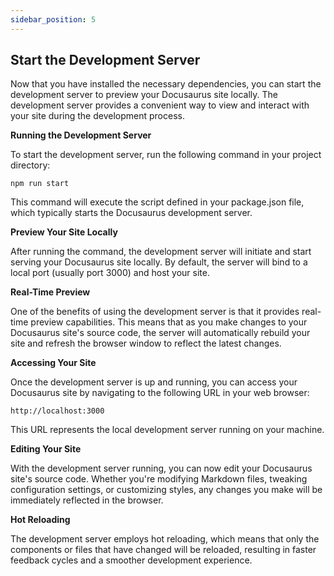 ```yaml
---
sidebar_position: 5
---
```


## Start the Development Server

Now that you have installed the necessary dependencies, you can start the development server to preview your Docusaurus site locally. The development server provides a convenient way to view and interact with your site during the development process.

**Running the Development Server**

To start the development server, run the following command in your project directory:

```
npm run start
```
This command will execute the script defined in your package.json file, which typically starts the Docusaurus development server.

**Preview Your Site Locally**

After running the command, the development server will initiate and start serving your Docusaurus site locally. By default, the server will bind to a local port (usually port 3000) and host your site.

**Real-Time Preview**

One of the benefits of using the development server is that it provides real-time preview capabilities. This means that as you make changes to your Docusaurus site's source code, the server will automatically rebuild your site and refresh the browser window to reflect the latest changes.

**Accessing Your Site**

Once the development server is up and running, you can access your Docusaurus site by navigating to the following URL in your web browser:

```
http://localhost:3000
```
This URL represents the local development server running on your machine.

**Editing Your Site**

With the development server running, you can now edit your Docusaurus site's source code. Whether you're modifying Markdown files, tweaking configuration settings, or customizing styles, any changes you make will be immediately reflected in the browser.

**Hot Reloading**

The development server employs hot reloading, which means that only the components or files that have changed will be reloaded, resulting in faster feedback cycles and a smoother development experience.